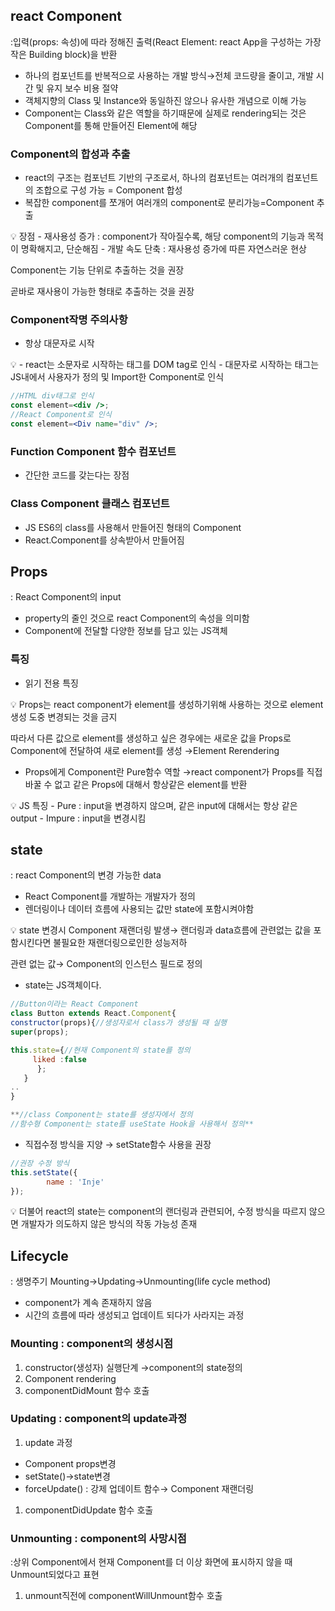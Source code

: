 ## react Component

:입력(props: 속성)에 따라 정해진 출력(React Element: react App을 구성하는 가장 작은 Building block)을 반환

- 하나의 컴포넌트를 반복적으로 사용하는 개발 방식→전체 코드량을 줄이고, 개발 시간 및 유지 보수 비용 절약
- 객체지향의 Class 및 Instance와 동일하진 않으나 유사한 개념으로 이해 가능
- Component는 Class와 같은 역할을 하기때문에 실제로 rendering되는 것은 Component를 통해 만들어진 Element에 해당

### Component의 합성과 추출

- react의 구조는 컴포넌트 기반의 구조로서, 하나의 컴포넌트는 여러개의 컴포넌트의 조합으로 구성 가능 = Component 합성
- 복잡한 component를 쪼개어 여러개의 component로 분리가능=Component 추출

<aside>
💡  장점
- 재사용성 증가 : component가 작아질수록, 해당 component의 기능과 목적이 명확해지고, 단순해짐
- 개발 속도 단축 : 재사용성 증가에 따른 자연스러운 현상

Component는 기능 단위로 추출하는 것을 권장

곧바로 재사용이 가능한 형태로 추출하는 것을 권장

</aside>

### Component작명 주의사항

- 항상 대문자로 시작

<aside>
💡 - react는 소문자로 시작하는 태그를 DOM tag로 인식
- 대문자로 시작하는 태그는 JS내에서 사용자가 정의 및 Import한 Component로 인식

</aside>

```jsx
//HTML div태그로 인식
const element=<div />;
//React Component로 인식
const element=<Div name="div" />;
```

### Function Component 함수 컴포넌트

- 간단한 코드를 갖는다는 장점

### Class Component 클래스 컴포넌트

- JS ES6의 class를 사용해서 만들어진 형태의 Component
- React.Component를 상속받아서 만들어짐

## Props

: React Component의 input

- property의 줄인 것으로 react Component의 속성을 의미함
- Component에 전달할 다양한 정보를 담고 있는 JS객체

### 특징

- 읽기 전용 특징

<aside>
💡 Props는 react component가 element를 생성하기위해 사용하는 것으로 element생성 도중 변경되는 것을 금지 

따라서 다른 값으로 element를 생성하고 싶은 경우에는 새로운 값을 Props로 Component에 전달하여 새로 element를 생성 →Element Rerendering

</aside>

- Props에게 Component란 Pure함수 역할 →react component가 Props를 직접 바꿀 수 없고 같은 Props에 대해서 항상같은 element를 반환

<aside>
💡 JS 특징
- Pure
: input을 변경하지 않으며, 같은 input에 대해서는 항상 같은 output
- Impure
: input을 변경시킴

</aside>

## state

: react Component의 변경 가능한 data

- React Component를 개발하는 개발자가 정의
- 렌더링이나 데이터 흐름에 사용되는 값만 state에 포함시켜야함

<aside>
💡 state 변경시 Component 재랜더링 발생→ 랜더링과 data흐름에 관련없는 값을 포함시킨다면 불필요한 재랜더링으로인한 성능저하

관련 없는 값→ Component의 인스턴스 필드로 정의

</aside>

- state는 JS객체이다.

```jsx
//Button이라는 React Component
class Button extends React.Component{
constructor(props){//생성자로서 class가 생성될 때 실행
super(props);

this.state={//현재 Component의 state를 정의
     liked :false
      };
   }
..
}

**//class Component는 state를 생성자에서 정의
//함수형 Component는 state를 useState Hook을 사용해서 정의**
```

- 직접수정 방식을 지양 → setState함수 사용을 권장

```jsx
//권장 수정 방식
this.setState({
        name : 'Inje'
});
```

<aside>
💡 더불어 react의 state는 component의 랜더링과 관련되어, 수정 방식을 따르지 않으면 개발자가 의도하지 않은 방식의 작동 가능성 존재

</aside>

## Lifecycle

: 생명주기 Mounting→Updating→Unmounting(life cycle method)

- component가 계속 존재하지 않음
- 시간의 흐름에 따라 생성되고 업데이트 되다가 사라지는 과정

### Mounting : component의 생성시점

1. constructor(생성자) 실행단계 →component의 state정의
2. Component rendering
3. componentDidMount 함수 호출

### Updating : component의 update과정

1. update 과정
- Component props변경
- setState()→state변경
- forceUpdate() : 강제 업데이트 함수→ Component 재랜더링
1. componentDidUpdate 함수 호출

### Unmounting : component의 사망시점

:상위 Component에서 현재 Component를 더 이상 화면에 표시하지 않을 때 Unmount되었다고 표현

1. unmount직전에 componentWillUnmount함수 호출